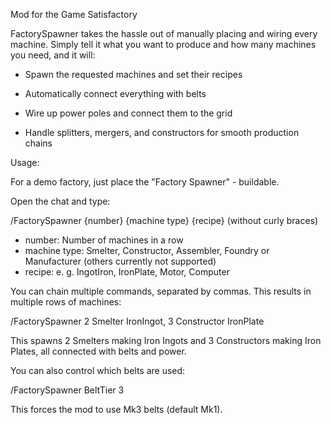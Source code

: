 Mod for the Game Satisfactory

FactorySpawner takes the hassle out of manually placing and wiring every machine. Simply tell it what you want to produce and how many machines you need, and it will:

- Spawn the requested machines and set their recipes

- Automatically connect everything with belts

- Wire up power poles and connect them to the grid

- Handle splitters, mergers, and constructors for smooth production chains

Usage:

For a demo factory, just place the "Factory Spawner" - buildable.

Open the chat and type:

/FactorySpawner {number} {machine type} {recipe} (without curly braces)

- number: Number of machines in a row
- machine type: Smelter, Constructor, Assembler, Foundry or Manufacturer (others currently not supported)
- recipe: e. g. IngotIron, IronPlate, Motor, Computer

You can chain multiple commands, separated by commas. This results in multiple rows of machines:

/FactorySpawner 2 Smelter IronIngot, 3 Constructor IronPlate

This spawns 2 Smelters making Iron Ingots and 3 Constructors making Iron Plates, all connected with belts and power.

You can also control which belts are used:

/FactorySpawner BeltTier 3

This forces the mod to use Mk3 belts (default Mk1).
